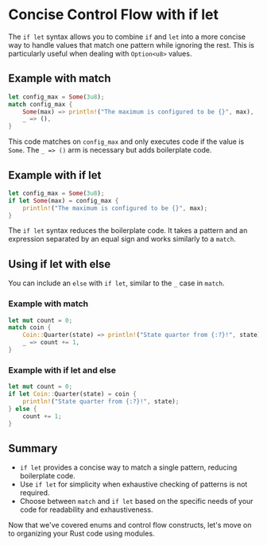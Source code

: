 # Concise Control Flow with if let

The `if let` syntax allows you to combine `if` and `let` into a more concise way to handle values that match one pattern while ignoring the rest. This is particularly useful when dealing with `Option<u8>` values.

## Example with match

```rust
let config_max = Some(3u8);
match config_max {
    Some(max) => println!("The maximum is configured to be {}", max),
    _ => (),
}
```

This code matches on `config_max` and only executes code if the value is `Some`. The `_ => ()` arm is necessary but adds boilerplate code.

## Example with if let

```rust
let config_max = Some(3u8);
if let Some(max) = config_max {
    println!("The maximum is configured to be {}", max);
}
```

The `if let` syntax reduces the boilerplate code. It takes a pattern and an expression separated by an equal sign and works similarly to a `match`.

## Using if let with else

You can include an `else` with `if let`, similar to the `_` case in `match`.

### Example with match

```rust
let mut count = 0;
match coin {
    Coin::Quarter(state) => println!("State quarter from {:?}!", state),
    _ => count += 1,
}
```

### Example with if let and else

```rust
let mut count = 0;
if let Coin::Quarter(state) = coin {
    println!("State quarter from {:?}!", state);
} else {
    count += 1;
}
```

## Summary

- `if let` provides a concise way to match a single pattern, reducing boilerplate code.
- Use `if let` for simplicity when exhaustive checking of patterns is not required.
- Choose between `match` and `if let` based on the specific needs of your code for readability and exhaustiveness.

Now that we've covered enums and control flow constructs, let's move on to organizing your Rust code using modules.